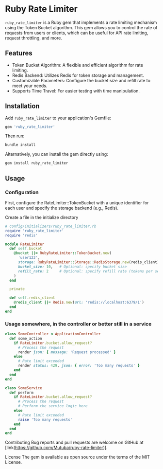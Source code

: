 # Ruby Rate Limiter

`ruby_rate_limiter` is a Ruby gem that implements a rate limiting mechanism using the Token Bucket algorithm. This gem allows you to control the rate of requests from users or clients, which can be useful for API rate limiting, request throttling, and more.

## Features

- Token Bucket Algorithm: A flexible and efficient algorithm for rate limiting.
- Redis Backend: Utilizes Redis for token storage and management.
- Customizable Parameters: Configure the bucket size and refill rate to meet your needs.
- Supports Time Travel: For easier testing with time manipulation.

## Installation

Add `ruby_rate_limiter` to your application's Gemfile:

```ruby
gem 'ruby_rate_limiter'

```

Then run:

```ruby
bundle install
```

Alternatively, you can install the gem directly using:

```ruby
gem install ruby_rate_limiter
```

## Usage

### Configuration

First, configure the RateLimiter::TokenBucket with a unique identifier for each user and specify the storage backend (e.g., Redis).

Create a file in the initialize directory

```ruby
# config/initializers/ruby_rate_limiter.rb
require 'ruby_rate_limiter'
require 'redis'

module RateLimiter
  def self.bucket
    @bucket ||= RubyRateLimiter::TokenBucket.new(
      'user123',
      storage: RubyRateLimiter::Storage::RedisStorage.new(redis_client),
      bucket_size: 10,   # Optional: specify bucket size
      refill_rate: 2     # Optional: specify refill rate (tokens per second)
    )
  end

  private

  def self.redis_client
    @redis_client ||= Redis.new(url: 'redis://localhost:6379/1')
  end
end

```

### Usage somewhere, in the controller or better still in a service

```ruby
class SomeController < ApplicationController
  def some_action
    if RateLimiter.bucket.allow_request?
      # Process the request
      render json: { message: 'Request processed' }
    else
      # Rate limit exceeded
      render status: 429, json: { error: 'Too many requests' }
    end
  end
end
```

```ruby
class SomeService
  def perform
    if RateLimiter.bucket.allow_request?
      # Process the request
      # Perform the service logic here
    else
      # Rate limit exceeded
      raise 'Too many requests'
    end
  end
end

```

Contributing
Bug reports and pull requests are welcome on GitHub at [link(https://github.com/Mutuba/ruby-rate-limiter)].

License
The gem is available as open source under the terms of the MIT License.
